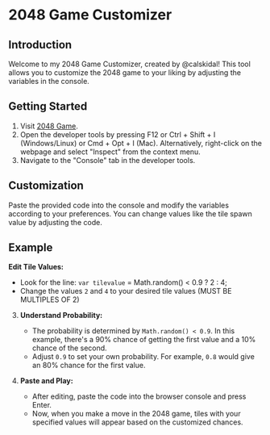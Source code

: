 # 2048 Game Customizer

## Introduction
Welcome to my 2048 Game Customizer, created by @calskidal! This tool allows you to customize the 2048 game to your liking by adjusting the variables in the console.

## Getting Started
1. Visit [2048 Game](//:play2048.co).
2. Open the developer tools by pressing F12 or Ctrl + Shift + I (Windows/Linux) or Cmd + Opt + I (Mac). Alternatively, right-click on the webpage and select "Inspect" from the context menu.
3. Navigate to the "Console" tab in the developer tools.

## Customization
Paste the provided code into the console and modify the variables according to your preferences. You can change values like the tile spawn value by adjusting the code.

## Example
 **Edit Tile Values:**
   - Look for the line: `var tilevalue` = Math.random() < 0.9 ? 2 : 4;
   - Change the values `2` and `4` to your desired tile values (MUST BE MULTIPLES OF 2)

3. **Understand Probability:**
   - The probability is determined by `Math.random() < 0.9`. In this example, there's a 90% chance of getting the first value and a 10% chance of the second.
   - Adjust `0.9` to set your own probability. For example, `0.8` would give an 80% chance for the first value.

4. **Paste and Play:**
   - After editing, paste the code into the browser console and press Enter.
   - Now, when you make a move in the 2048 game, tiles with your specified values will appear based on the customized chances.

